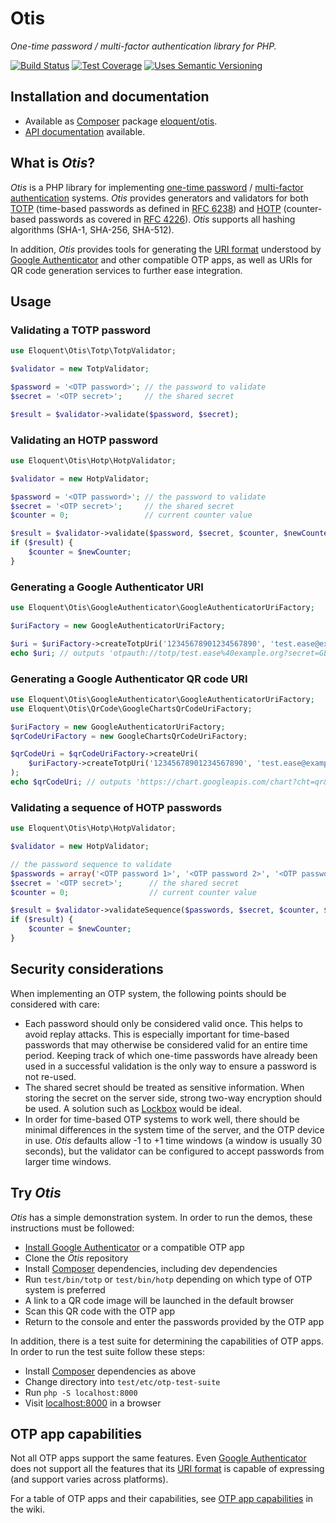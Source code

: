 # Otis

*One-time password / multi-factor authentication library for PHP.*

[![Build Status]][Latest build]
[![Test Coverage]][Test coverage report]
[![Uses Semantic Versioning]][SemVer]

## Installation and documentation

* Available as [Composer] package [eloquent/otis].
* [API documentation] available.

## What is *Otis*?

*Otis* is a PHP library for implementing [one-time password] / [multi-factor
authentication] systems. *Otis* provides generators and validators for both
[TOTP][] (time-based passwords as defined in [RFC 6238]) and [HOTP][]
(counter-based passwords as covered in [RFC 4226]). *Otis* supports all hashing
algorithms (SHA-1, SHA-256, SHA-512).

In addition, *Otis* provides tools for generating the [URI format] understood by
[Google Authenticator] and other compatible OTP apps, as well as URIs for QR
code generation services to further ease integration.

## Usage

### Validating a TOTP password

```php
use Eloquent\Otis\Totp\TotpValidator;

$validator = new TotpValidator;

$password = '<OTP password>'; // the password to validate
$secret = '<OTP secret>';     // the shared secret

$result = $validator->validate($password, $secret);
```

### Validating an HOTP password

```php
use Eloquent\Otis\Hotp\HotpValidator;

$validator = new HotpValidator;

$password = '<OTP password>'; // the password to validate
$secret = '<OTP secret>';     // the shared secret
$counter = 0;                 // current counter value

$result = $validator->validate($password, $secret, $counter, $newCounter);
if ($result) {
    $counter = $newCounter;
}
```

### Generating a Google Authenticator URI

```php
use Eloquent\Otis\GoogleAuthenticator\GoogleAuthenticatorUriFactory;

$uriFactory = new GoogleAuthenticatorUriFactory;

$uri = $uriFactory->createTotpUri('12345678901234567890', 'test.ease@example.org');
echo $uri; // outputs 'otpauth://totp/test.ease%40example.org?secret=GEZDGNBVGY3TQOJQGEZDGNBVGY3TQOJQ'
```

### Generating a Google Authenticator QR code URI

```php
use Eloquent\Otis\GoogleAuthenticator\GoogleAuthenticatorUriFactory;
use Eloquent\Otis\QrCode\GoogleChartsQrCodeUriFactory;

$uriFactory = new GoogleAuthenticatorUriFactory;
$qrCodeUriFactory = new GoogleChartsQrCodeUriFactory;

$qrCodeUri = $qrCodeUriFactory->createUri(
    $uriFactory->createTotpUri('12345678901234567890', 'test.ease@example.org')
);
echo $qrCodeUri; // outputs 'https://chart.googleapis.com/chart?cht=qr&chs=250x250&chld=%7C0&chl=otpauth%3A%2F%2Ftotp%2Ftest.ease%2540example.org%3Fsecret%3DGEZDGNBVGY3TQOJQGEZDGNBVGY3TQOJQ'
```

### Validating a sequence of HOTP passwords

```php
use Eloquent\Otis\Hotp\HotpValidator;

$validator = new HotpValidator;

// the password sequence to validate
$passwords = array('<OTP password 1>', '<OTP password 2>', '<OTP password 3>');
$secret = '<OTP secret>';      // the shared secret
$counter = 0;                  // current counter value

$result = $validator->validateSequence($passwords, $secret, $counter, $newCounter);
if ($result) {
    $counter = $newCounter;
}
```

## Security considerations

When implementing an OTP system, the following points should be considered with
care:

- Each password should only be considered valid once. This helps to avoid replay
  attacks. This is especially important for time-based passwords that may
  otherwise be considered valid for an entire time period. Keeping track of
  which one-time passwords have already been used in a successful validation is
  the only way to ensure a password is not re-used.
- The shared secret should be treated as sensitive information. When storing the
  secret on the server side, strong two-way encryption should be used. A
  solution such as [Lockbox] would be ideal.
- In order for time-based OTP systems to work well, there should be minimal
  differences in the system time of the server, and the OTP device in use.
  *Otis* defaults allow -1 to +1 time windows (a window is usually 30 seconds),
  but the validator can be configured to accept passwords from larger time
  windows.

## Try *Otis*

*Otis* has a simple demonstration system. In order to run the demos, these
instructions must be followed:

- [Install Google Authenticator] or a compatible OTP app
- Clone the *Otis* repository
- Install [Composer] dependencies, including dev dependencies
- Run `test/bin/totp` or `test/bin/hotp` depending on which type of OTP system
  is preferred
- A link to a QR code image will be launched in the default browser
- Scan this QR code with the OTP app
- Return to the console and enter the passwords provided by the OTP app

In addition, there is a test suite for determining the capabilities of OTP apps.
In order to run the test suite follow these steps:

- Install [Composer] dependencies as above
- Change directory into `test/etc/otp-test-suite`
- Run `php -S localhost:8000`
- Visit [localhost:8000](http://localhost:8000/) in a browser

## OTP app capabilities

Not all OTP apps support the same features. Even [Google Authenticator] does not
support all the features that its [URI format] is capable of expressing (and
support varies across platforms).

For a table of OTP apps and their capabilities, see [OTP app capabilities] in
the wiki.

<!-- References -->

[API documentation]: http://lqnt.co/otis/artifacts/documentation/api/
[Google Authenticator]: http://en.wikipedia.org/wiki/Google_Authenticator
[HOTP]: http://en.wikipedia.org/wiki/HMAC-based_One-time_Password_Algorithm
[Install Google Authenticator]: https://support.google.com/accounts/answer/1066447?hl=en
[Lockbox]: http://lqnt.co/lockbox
[one-time password]: http://en.wikipedia.org/wiki/One-time_password
[OTP app capabilities]: https://github.com/eloquent/otis/wiki/otp-app-capabilities
[RFC 4226]: http://tools.ietf.org/html/rfc4226
[RFC 6238]: http://tools.ietf.org/html/rfc6238
[TOTP]: http://en.wikipedia.org/wiki/Time-based_One-time_Password_Algorithm
[multi-factor authentication]: http://en.wikipedia.org/wiki/Multi-factor_authentication
[URI format]: https://code.google.com/p/google-authenticator/wiki/KeyUriFormat

[Build Status]: https://api.travis-ci.org/eloquent/otis.png?branch=master
[Composer]: http://getcomposer.org/
[eloquent/otis]: https://packagist.org/packages/eloquent/otis
[Latest build]: https://travis-ci.org/eloquent/otis
[SemVer]: http://semver.org/
[Test coverage report]: https://coveralls.io/r/eloquent/otis
[Test Coverage]: https://coveralls.io/repos/eloquent/otis/badge.png?branch=master
[Uses Semantic Versioning]: http://b.repl.ca/v1/semver-yes-brightgreen.png
